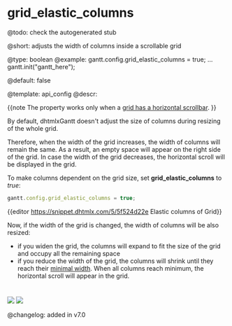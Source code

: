 grid_elastic_columns
=============

@todo:
	check the autogenerated stub


@short: adjusts the width of columns inside a scrollable grid
	

@type: boolean
@example:
gantt.config.grid_elastic_columns = true;
...
gantt.init("gantt_here");

@default: false

@template:	api_config
@descr:

{{note The property works only when a [grid has a horizontal scrollbar](desktop/specifying_columns.md#horizontalscrollbar). }}

By default, dhtmlxGantt doesn't adjust the size of columns during resizing of the whole grid. 

Therefore, when the width of the grid increases, the width of columns will remain the same. As a result, an empty space will appear on the right side of the grid. 
In case the width of the grid decreases, the horizontal scroll will be displayed in the grid.

To make columns dependent on the grid size, set **grid_elastic_columns** to *true*:

~~~js
gantt.config.grid_elastic_columns = true;
~~~

{{editor https://snippet.dhtmlx.com/5/5f524d22e		Elastic columns of Grid}}

Now, if the width of the grid is changed, the width of columns will be also resized:

- if you widen the grid, the columns will expand to fit the size of the grid and occupy all the remaining space
- if you reduce the width of the grid, the columns will shrink until they reach their [minimal width](desktop/specifying_columns.md#width). When all columns reach minimum, the horizontal scroll will appear in the grid.

<img style="padding-top:25px;" src="api/elastic_false.png"/>

<img style="padding-top:25px;" src="api/elastic_true.png"/>

@changelog: added in v7.0



